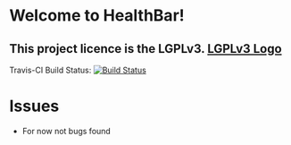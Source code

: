 # Welcome to HealthBar!

## This project licence is the LGPLv3. [LGPLv3 Logo](https://img.rht0910.tk/lgplv3.png)

Travis-CI Build Status: [![Build Status](https://travis-ci.org/rht0910/HealthBar.svg?branch=master)](https://travis-ci.org/rht0910/HealthBar)

# Issues
* For now not bugs found